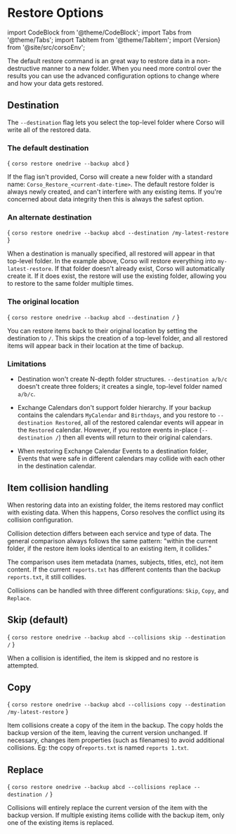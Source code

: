 # Restore Options

import CodeBlock from '@theme/CodeBlock';
import Tabs from '@theme/Tabs';
import TabItem from '@theme/TabItem';
import {Version} from '@site/src/corsoEnv';

The default restore command is an great way to restore data in a non-destructive
manner to a new folder. When you need more control over the results you can
use the advanced configuration options to change where and how your data
gets restored.

## Destination

The `--destination` flag lets you select the top-level folder where Corso will
write all of the restored data.


### The default destination

<CodeBlock language="bash">{
    `corso restore onedrive --backup abcd`
}</CodeBlock>

If the flag isn't provided, Corso will create a new folder with a standard name:
`Corso_Restore_<current-date-time>`. The default restore folder is always newly
created, and can't interfere with any existing items. If you're concerned about
data integrity then this is always the safest option.

### An alternate destination

<CodeBlock language="bash">{
    `corso restore onedrive --backup abcd --destination /my-latest-restore`
}</CodeBlock>

When a destination is manually specified, all restored will appear in that top-level
folder. In the example above, Corso will restore everything into `my-latest-restore`.
If that folder doesn't already exist, Corso will automatically create it. If it does
exist, the restore will use the existing folder, allowing you to restore to the same
folder multiple times.

### The original location

<CodeBlock language="bash">{
    `corso restore onedrive --backup abcd --destination /`
}</CodeBlock>

You can restore items back to their original location by setting the destination
to `/`. This skips the creation of a top-level folder, and all restored items will
appear back in their location at the time of backup.

### Limitations

* Destination won't create N-depth folder structures. `--destination a/b/c`
doesn't create three folders; it creates a single, top-level folder named `a/b/c`.

* Exchange Calendars don't support folder hierarchy. If your backup contains the
calendars `MyCalendar` and `Birthdays`, and you restore to `--destination Restored`,
all of the restored calendar events will appear in the `Restored` calendar. However,
if you restore events in-place (`--destination /`) then all events will return to
their original calendars.

* When restoring Exchange Calendar Events to a destination folder, Events that were
safe in different calendars may collide with each other in the destination calendar.

## Item collision handling

When restoring data into an existing folder, the items restored may conflict
with existing data. When this happens, Corso resolves the conflict using its
collision configuration.

Collision detection differs between each service and type of data. The general
comparison always follows the same pattern: "within the current folder, if the
restore item looks identical to an existing item, it collides."

The comparison uses item metadata (names, subjects, titles, etc), not item content.
If the current `reports.txt` has different contents than the backup `reports.txt`,
it still collides.

Collisions can be handled with three different configurations: `Skip`, `Copy`,
and `Replace`.

## Skip (default)

<CodeBlock language="bash">{
    `corso restore onedrive --backup abcd --collisions skip --destination /`
}</CodeBlock>

When a collision is identified, the item is skipped and
no restore is attempted.

## Copy

<CodeBlock language="bash">{
    `corso restore onedrive --backup abcd --collisions copy --destination /my-latest-restore`
}</CodeBlock>

Item collisions create a copy of the item in the backup. The copy holds the backup
version of the item, leaving the current version unchanged. If necessary, changes
item properties (such as filenames) to avoid additional collisions. Eg:
the copy of`reports.txt` is named `reports 1.txt`.

## Replace

<CodeBlock language="bash">{
    `corso restore onedrive --backup abcd --collisions replace --destination /`
}</CodeBlock>

Collisions will entirely replace the current version of the item with the backup
version. If multiple existing items collide with the backup item, only one of the
existing items is replaced.

